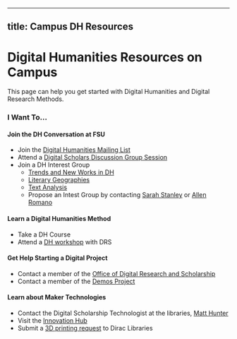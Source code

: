 ---------------
title: Campus DH Resources 
---------------

# Digital Humanities Resources on Campus 

This page can help you get started with Digital Humanities and Digital Research Methods.

### I Want To...

#### Join the DH Conversation at FSU

* Join the [Digital Humanities Mailing List](https://lists.fsu.edu/mailman/listinfo/digitalhumanities)
* Attend a [Digital Scholars Discussion Group Session](https://digitalscholars.wordpress.com/)
* Join a DH Interest Group 
  * [Trends and New Works in DH](https://github.com/fsu-pih/ig-dh-reading)
  * [Literary Geographies](https://github.com/fsu-pih/ig-literary-geographies)
  * [Text Analysis](https://github.com/fsu-pih/ig-text-analysis)
  * Propose an Intest Group by contacting [Sarah Stanley](mailto:scstanley@fsu.edu) or [Allen Romano](mailto:aromano@fsu.edu)
  
#### Learn a Digital Humanities Method 

* Take a DH Course <!-- include link! -->
* Attend a [DH workshop](https://lib.fsu.edu/drs/events) with DRS

#### Get Help Starting a Digital Project

* Contact a member of the [Office of Digital Research and Scholarship](https://lib.fsu.edu/drs)
* Contact a member of the [Demos Project](https://demos.fsu.edu)

#### Learn about Maker Technologies 

* Contact the Digital Scholarship Technologist at the libraries, [Matt Hunter](mailto:mhunter2@fsu.edu)
* Visit the [Innovation Hub](https://innovation.fsu.edu/)
* Submit a [3D printing request](https://www.lib.fsu.edu/3d/printing-request) to Dirac Libraries 




















